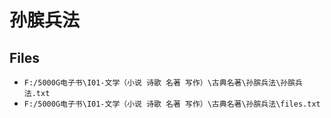 # 孙膑兵法

## Files

- `F:/5000G电子书\I01-文学（小说 诗歌 名著 写作）\古典名著\孙膑兵法\孙膑兵法.txt`
- `F:/5000G电子书\I01-文学（小说 诗歌 名著 写作）\古典名著\孙膑兵法\files.txt`

